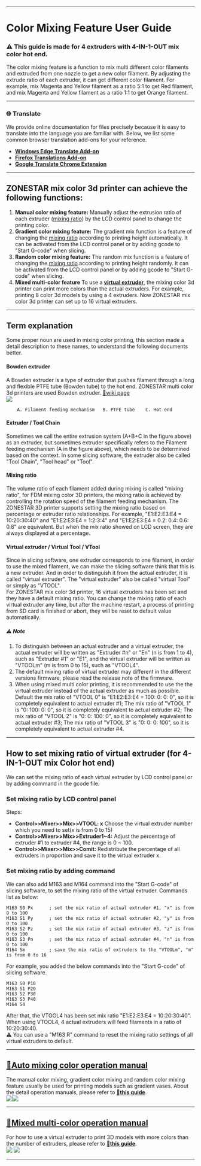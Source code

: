 <!-- ### Choose Language (Translated by google)
[![](../lanpic/ES.png)](https://github-com.translate.goog/ZONESTAR3D/Document-and-User-Guide/tree/master/Mixing_Color?_x_tr_sl=en&_x_tr_tl=es)
[![](../lanpic/PT.png)](https://github-com.translate.goog/ZONESTAR3D/Document-and-User-Guide/tree/master/Mixing_Color?_x_tr_sl=en&_x_tr_tl=pt)
[![](../lanpic/FR.png)](https://github-com.translate.goog/ZONESTAR3D/Document-and-User-Guide/tree/master/Mixing_Color?_x_tr_sl=en&_x_tr_tl=fr)
[![](../lanpic/DE.png)](https://github-com.translate.goog/ZONESTAR3D/Document-and-User-Guide/tree/master/Mixing_Color?_x_tr_sl=en&_x_tr_tl=de)
[![](../lanpic/IT.png)](https://github-com.translate.goog/ZONESTAR3D/Document-and-User-Guide/tree/master/Mixing_Color?_x_tr_sl=en&_x_tr_tl=it)
[![](../lanpic/SW.png)](https://github-com.translate.goog/ZONESTAR3D/Document-and-User-Guide/tree/master/Mixing_Color?_x_tr_sl=en&_x_tr_tl=sv)
[![](../lanpic/PL.png)](https://github-com.translate.goog/ZONESTAR3D/Document-and-User-Guide/tree/master/Mixing_Color?_x_tr_sl=en&_x_tr_tl=pl)
[![](../lanpic/DK.png)](https://github-com.translate.goog/ZONESTAR3D/Document-and-User-Guide/tree/master/Mixing_Color?_x_tr_sl=en&_x_tr_tl=da)
[![](../lanpic/CZ.png)](https://github-com.translate.goog/ZONESTAR3D/Document-and-User-Guide/tree/master/Mixing_Color?_x_tr_sl=en&_x_tr_tl=cs)
[![](../lanpic/HR.png)](https://github-com.translate.goog/ZONESTAR3D/Document-and-User-Guide/tree/master/Mixing_Color?_x_tr_sl=en&_x_tr_tl=hr)
[![](../lanpic/RO.png)](https://github-com.translate.goog/ZONESTAR3D/Document-and-User-Guide/tree/master/Mixing_Color?_x_tr_sl=en&_x_tr_tl=ro)
[![](../lanpic/SK.png)](https://github-com.translate.goog/ZONESTAR3D/Document-and-User-Guide/tree/master/Mixing_Color?_x_tr_sl=en&_x_tr_tl=sk)

[![](../lanpic/JP.png)](https://github-com.translate.goog/ZONESTAR3D/Document-and-User-Guide/tree/master/Mixing_Color?_x_tr_sl=en&_x_tr_tl=ja)
[![](../lanpic/KR.png)](https://github-com.translate.goog/ZONESTAR3D/Document-and-User-Guide/tree/master/Mixing_Color?_x_tr_sl=en&_x_tr_tl=ko)
[![](../lanpic/ID.png)](https://github-com.translate.goog/ZONESTAR3D/Document-and-User-Guide/tree/master/Mixing_Color?_x_tr_sl=en&_x_tr_tl=id)
[![](../lanpic/TH.png)](https://github-com.translate.goog/ZONESTAR3D/Document-and-User-Guide/tree/master/Mixing_Color?_x_tr_sl=en&_x_tr_tl=th)
[![](../lanpic/VN.png)](https://github-com.translate.goog/ZONESTAR3D/Document-and-User-Guide/tree/master/Mixing_Color?_x_tr_sl=en&_x_tr_tl=vi)
[![](../lanpic/IL.png)](https://github-com.translate.goog/ZONESTAR3D/Document-and-User-Guide/tree/master/Mixing_Color?_x_tr_sl=en&_x_tr_tl=iw)
[![](../lanpic/SA.png)](https://github-com.translate.goog/ZONESTAR3D/Document-and-User-Guide/tree/master/Mixing_Color?_x_tr_sl=en&_x_tr_tl=ar)
[![](../lanpic/TR.png)](https://github-com.translate.goog/ZONESTAR3D/Document-and-User-Guide/tree/master/Mixing_Color?_x_tr_sl=en&_x_tr_tl=tr)
[![](../lanpic/GR.png)](https://github-com.translate.goog/ZONESTAR3D/Document-and-User-Guide/tree/master/Mixing_Color?_x_tr_sl=en&_x_tr_tl=el)
[![](../lanpic/BR.png)](https://github-com.translate.goog/ZONESTAR3D/Document-and-User-Guide/tree/master/Mixing_Color?_x_tr_sl=en&_x_tr_tl=pt)
[![](../lanpic/RU.png)](https://github-com.translate.goog/ZONESTAR3D/Document-and-User-Guide/tree/master/Mixing_Color?_x_tr_sl=en&_x_tr_tl=ru)
[![](../lanpic/CN.png)](https://github-com.translate.goog/ZONESTAR3D/Document-and-User-Guide/tree/master/Mixing_Color?_x_tr_sl=en&_x_tr_tl=zh-CN) -->

-----
# Color Mixing Feature User Guide
### :warning: This guide is made for 4 extruders with 4-IN-1-OUT mix color hot end.
The color mixing feature is a function to mix multi different color filaments and extruded from one nozzle to get a new color filament. By adjusting the extrude ratio of each extruder, it can get different color filament. For example, mix Magenta and Yellow filament as a ratio 5:1 to get Red filament, and mix Magenta and Yellow filament as a ratio 1:1 to get Orange filament.  

-----
### :globe_with_meridians: Translate
We provide online documentation for files precisely because it is easy to translate into the language you are familiar with. Below, we list some common browser translation add-ons for your reference.
- [**Windows Edge Translate Add-on**](https://microsoftedge.microsoft.com/addons/detail/edge-translate/bfdogplmndidlpjfhoijckpakkdjkkil?hl=en-US)    
- [**Firefox Translations Add-on**](https://support.mozilla.org/en-US/kb/firefox-translations-add-on?redirectslug=firefox-translations&redirectlocale=en-US)
- [**Google Translate Chrome Extension**](https://chrome.google.com/webstore/detail/google-translate/aapbdbdomjkkjkaonfhkkikfgjllcleb)

-----
## ZONESTAR mix color 3d printer can achieve the following functions:
1. **Manual color mixing feature:** Manually adjust the extrusion ratio of each extruder ([mixing ratio](#mixing-ratio)) by the LCD control panel to change the printing color.
2. **Gradient color mixing feature:** The gradient mix function is a feature of changing the [mixing ratio](#mixing-ratio) according to printing height automatically. It can be activated from the LCD control panel or by adding gcode to "Start G-code" when slicing.
3. **Random color mixing feature:** The random mix function is a feature of changing the [mixing ratio](#mixing-ratio) according to printing height randomly. It can be activated from the LCD control panel or by adding gcode to "Start G-code" when slicing.
4. **Mixed multi-color feature** To use a [**virtual extruder**](#virtual-extruder--virtual-tool--vtool), the mixing color 3d printer can print more colors than the actual extruders. For example, printing 8 color 3d models by using a 4 extruders. Now ZONESTAR mix color 3d printer can set up to 16 virtual extruders.

-----
## Term explanation
Some proper noun are used in mixing color printing, this section made a detail description to these names, to understand the following documents better.
#### Bowden extruder
A Bowden extruder is a type of extruder that pushes filament through a long and flexible PTFE tube (Bowden tube) to the hot end. ZONESTAR multi color 3d printers are used Bowden extruder. [:page_with_curl:wiki page](https://en.wikipedia.org/wiki/3D_printer_extruder)        
![](./BowdenExtruder.jpg)      
>
		A. Filament feeding mechanism   B. PTFE tube    C. Hot end
#### Extruder / Tool Chain
Sometimes we call the entire extrusion system (A+B+C in the figure above) as an extruder, but sometimes extruder specifically refers to the Filament feeding mechanism (A in the figure above), which needs to be determined based on the context. In some slicing software, the extruder also be called "Tool Chain", "Tool head" or "Tool".  
#### Mixing ratio
The volume ratio of each filament added during mixing is called "mixing ratio", for FDM mixing color 3D printers, the mixing ratio is achieved by controlling the rotation speed of the filament feeding mechanism. 
The ZONESTAR 3D printer supports setting the mixing ratio based on percentage or extruder ratio relationships. For example, "E1:E2:E3:E4 = 10:20:30:40" and "E1:E2:E3:E4 = 1:2:3:4" and "E1:E2:E3:E4 = 0.2: 0.4: 0.6: 0.8" are equivalent. But when the mix ratio showed on LCD screen, they are always displayed at a percentage.
#### Virtual extruder / Virtual Tool / VTool
Since in slicing software, one extruder corresponds to one filament, in order to use the mixed filament, we can make the slicing software think that this is a new extruder. And in order to distinguish it from the actual extruder, it is called "virtual extruder". The "virtual extruder" also be called "virtual Tool" or simply as "VTOOL".   
For ZONESTAR mix color 3d printer, 16 virtual extruders has been set and they have a default mixing ratio. You can change the mixing ratio of each virtual extruder any time, but after the machine restart, a process of printing from SD card is finished or abort, they will be reset to default value automatically.     
##### :warning: Note 
1. To distinguish between an actual extruder and a virtual extruder, the actual extruder will be written as "Extruder #n" or "En" (n is from 1 to 4), such as "Extruder #1" or "E1", and the virtual extruder will be written as "VTOOLm" (m is from 0 to 15), such as "VTOOL4".
2. The default mixing ratio of virtual extruder may different in the different versions firmware, please read the release note of the firmware.          
3. When using mixed multi color printing, it is recommended to use the the virtual extruder instead of the actual extruder as much as possible. Default the mix ratio of "VTOOL 0" is "E1:E2:E3:E4 = 100: 0: 0: 0", so it is completely equivalent to actual extruder #1; The mix ratio of "VTOOL 1" is "0: 100: 0: 0", so it is completely equivalent to actual extruder #2; The mix ratio of "VTOOL 2" is "0: 0: 100: 0", so it is completely equivalent to actual extruder #3; The mix ratio of "VTOOL 3" is "0: 0: 0: 100", so it is completely equivalent to actual extruder #4.

-----
## How to set mixing ratio of virtual extruder (for 4-IN-1-OUT mix Color hot end)
We can set the mixing ratio of each virtual extruder by LCD control panel or by adding command in the gcode file.
### Set mixing ratio by LCD control panel
Steps:
- **Control>>Mixer>>Mix>>VTOOL: x** Choose the virtual extruder number which you need to set(x is from 0 to 15)
- **Control>>Mixer>>Mix>>Extruder1~4:** Adjust the percentage of extruder #1 to extruder #4, the range is 0 ~ 100.  
- **Control>>Mixer>>Mix>>Comit:** Redistribute the percentage of all extruders in proportion and save it to the virtual extruder x. 
### Set mixing ratio by adding command
We can also add M163 and M164 command into the "Start G-code" of slicing software, to set the mixing ratio of the virtual extruder.
Commands list as below:
>
	M163 S0 Px		; set the mix ratio of actual extruder #1, "x" is from 0 to 100
	M163 S1 Py		; set the mix ratio of actual extruder #2, "y" is from 0 to 100
	M163 S2 Pz		; set the mix ratio of actual extruder #3, "z" is from 0 to 100
	M163 S3 Pn		; set the mix ratio of actual extruder #4, "n" is from 0 to 100
	M164 Sm   		; save the mix ratio of extruders to the "VTOOLm", "m" is from 0 to 16
	
For example, you added the below commands into the "Start G-code" of slicing software.
>
	M163 S0 P10		
	M163 S1 P20		
	M163 S2 P30		
	M163 S3 P40		
	M164 S4
	
After that, the VTOOL4 has been set mix ratio "E1:E2:E3:E4 = 10:20:30:40". When using VTOOL4, 4 actual extruders will feed filaments in a ratio of 10:20:30:40.    
:warning: You can use a "M163 R" command to reset the mixing ratio settings of all virtual extruders to default.

-----
## [:book:Auto mixing color operation manual][auto_mixing]
The manual color mixing, gradient color mixing and random color mixing feature usually be used for printing models such as gradient vases. About the detail operation manuals, please refer to [:book:**this guide**][auto_mixing].     
![](./2.jpg)![](./4.jpg)   

-----
## [:book:Mixed multi-color operation manual][mixed_multi_color]
For how to use a virtual extruder to print 3D models with more colors than the number of extruders, please refer to [:book:**this guide**][mixed_multi_color].     
![](./noahs.jpg) ![](./owl.jpg)  

-----
[auto_mixing]: https://github.com/ZONESTAR3D/Document-and-User-Guide/tree/master/Mixing_Color/Auto_Mixing.md
[mixed_multi_color]: https://github.com/ZONESTAR3D/Document-and-User-Guide/tree/master/Mixing_Color/Mixed_MultiColor.md